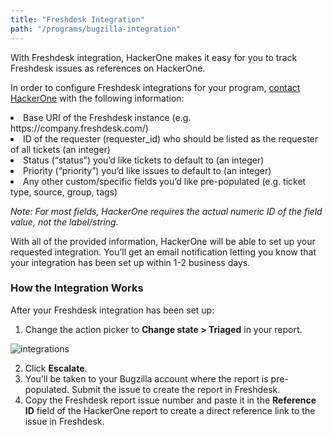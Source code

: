```yaml
---
title: "Freshdesk Integration"
path: "/programs/bugzilla-integration"
---
```


With Freshdesk integration, HackerOne makes it easy for you to track Freshdesk issues as references on HackerOne.

In order to configure Freshdesk integrations for your program, [contact HackerOne](https://support.hackerone.com/hc/en-us/requests/new) with the following information:

<li> Base URI of the Freshdesk instance (e.g. https://company.freshdesk.com/)
<li> ID of the requester (requester_id) who should be listed as the requester of all tickets (an integer)
<li> Status (“status”) you’d like tickets to default to (an integer)
<li> Priority (“priority”) you’d like issues to default to (an integer)
<li> Any other custom/specific fields you’d like pre-populated (e.g. ticket type, source, group, tags)

*Note: For most fields, HackerOne requires the actual numeric ID of the field value, not the label/string.*

With all of the provided information, HackerOne will be able to set up your requested integration. You’ll get an email notification letting you know that your integration has been set up within 1-2 business days.

### How the Integration Works
After your Freshdesk integration has been set up:
1. Change the action picker to **Change state > Triaged** in your report. 

![integrations](https://github.com/Hacker0x01/docs.hackerone.com/blob/master/docs/programs/images/integrations.png?raw=true)

2. Click **Escalate**.
3. You’ll be taken to your Bugzilla account where the report is pre-populated. Submit the issue to create the report in Freshdesk.
4. Copy the Freshdesk report issue number and paste it in the **Reference ID** field of the HackerOne report to create a direct reference link to the issue in Freshdesk.  
